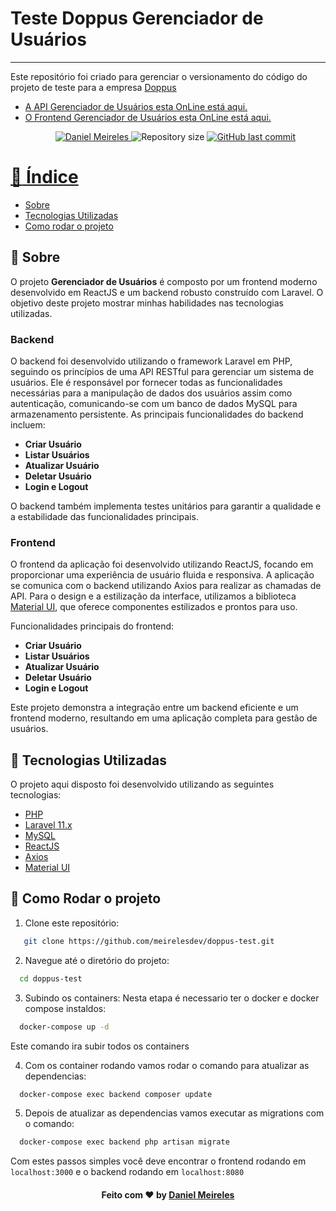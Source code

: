 # Teste Doppus Gerenciador de Usuários

---

Este repositório foi criado para gerenciar o versionamento do código do projeto de teste para a empresa <a href="https://doppus.com/" >Doppus</a>

- [A API Gerenciador de Usuários esta OnLine está aqui.](https://api.danielmeireles.com/)
- [O Frontend Gerenciador de Usuários esta OnLine está aqui.](https://app-doppus.danielmeireles.com/)
  <p align="center">	
     <a href="https://www.linkedin.com/in/developer-danielmn/">
        <img alt="Daniel Meireles" src="https://img.shields.io/badge/-Daniel Meireles-0080000?style=flat&logo=Linkedin&logoColor=white" />
     </a>
    <img alt="Repository size" src="https://img.shields.io/github/languages/code-size/meirelesdev/doppus-test?color=0080000label=repo%20size">
    <a href="https://github.com/meirelesdev/doppus-test/commits/main">
      <img alt="GitHub last commit" src="https://img.shields.io/github/last-commit/meirelesdev/doppus-test?color=0080000">
  </p>

# :pushpin: Índice

- [Sobre](#sobre)
- [Tecnologias Utilizadas](#tecnologias-utilizadas)
- [Como rodar o projeto](#rodando-o-projeto)

<a id="sobre"></a>

## :bookmark: Sobre

O projeto **Gerenciador de Usuários** é composto por um frontend moderno desenvolvido em ReactJS e um backend robusto construído com Laravel. O objetivo deste projeto mostrar minhas habilidades nas tecnologias utilizadas.

### Backend

O backend foi desenvolvido utilizando o framework Laravel em PHP, seguindo os princípios de uma API RESTful para gerenciar um sistema de usuários. Ele é responsável por fornecer todas as funcionalidades necessárias para a manipulação de dados dos usuários assim como autenticação, comunicando-se com um banco de dados MySQL para armazenamento persistente. As principais funcionalidades do backend incluem:

- **Criar Usuário**
- **Listar Usuários**
- **Atualizar Usuário**
- **Deletar Usuário**
- **Login e Logout**

O backend também implementa testes unitários para garantir a qualidade e a estabilidade das funcionalidades principais.

### Frontend

O frontend da aplicação foi desenvolvido utilizando ReactJS, focando em proporcionar uma experiência de usuário fluida e responsiva. A aplicação se comunica com o backend utilizando Axios para realizar as chamadas de API. Para o design e a estilização da interface, utilizamos a biblioteca [Material UI](https://mui.com/), que oferece componentes estilizados e prontos para uso.

Funcionalidades principais do frontend:

- **Criar Usuário**
- **Listar Usuários**
- **Atualizar Usuário**
- **Deletar Usuário**
- **Login e Logout**

Este projeto demonstra a integração entre um backend eficiente e um frontend moderno, resultando em uma aplicação completa para gestão de usuários.

<a id="tecnologias-utilizadas"></a>

## :rocket: Tecnologias Utilizadas

O projeto aqui disposto foi desenvolvido utilizando as seguintes tecnologias:

- [PHP](https://www.php.net/)
- [Laravel 11.x](https://laravel.com/)
- [MySQL](https://dev.mysql.com/)
- [ReactJS](https://pt-br.reactjs.org/)
- [Axios](https://axios-http.com/docs/intro)
- [Material UI](https://mui.com/)

<a id="rodando-o-projeto"></a>

## :rocket: Como Rodar o projeto

1. Clone este repositório:

```sh
   git clone https://github.com/meirelesdev/doppus-test.git
```

2. Navegue até o diretório do projeto:

```sh
  cd doppus-test
```

3. Subindo os containers:
   Nesta etapa é necessario ter o docker e docker compose instaldos:

```sh
  docker-compose up -d
```

Este comando ira subir todos os containers

4. Com os container rodando vamos rodar o comando para atualizar as dependencias:

```sh
  docker-compose exec backend composer update
```

5. Depois de atualizar as dependencias vamos executar as migrations com o comando:

```sh
  docker-compose exec backend php artisan migrate
```

Com estes passos simples você deve encontrar o frontend rodando em `localhost:3000` e o backend rodando em `localhost:8080`

<h4 align="center">
    Feito com ❤️ by <a href="https://www.linkedin.com/in/developer-danielmn/" target="_blank">Daniel Meireles</a>
</h4>
